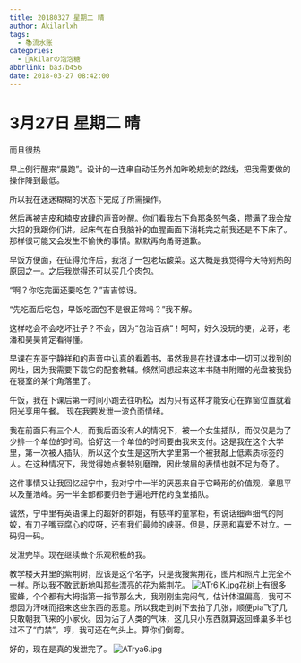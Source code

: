 ```yaml
---
title: 20180327 星期二 晴
author: Akilarlxh
tags:
  - 📚流水账
categories:
  - 🍬Akilarの泡泡糖
abbrlink: ba37b456
date: 2018-03-27 08:42:00
---
```

# 3月27日 星期二 晴

而且很热

早上例行醒来“晨跑”。设计的一连串自动任务外加昨晚规划的路线，把我需要做的操作降到最低。

所以我在迷迷糊糊的状态下完成了所需操作。

然后再被吉皮和楠皮放肆的声音吵醒。你们看我右下角那条怒气条，攒满了我会放大招的我跟你们讲。起床气在自我脑补的血腥画面下消耗完之前我还是不下床了。那样很可能又会发生不愉快的事情。默默再向甬哥道歉。

早饭方便面，在征得允许后，我泡了一包老坛酸菜。这大概是我觉得今天特别热的原因之一。之后我觉得还可以买几个肉包。

“啊？你吃完面还要吃包？”吉吉惊讶。

“先吃面后吃包，早饭吃面包不是很正常吗？”我不解。

这样吃会不会吃坏肚子？不会，因为“包治百病”！呵呵，好久没玩的梗，龙哥，老潘和昊昊肯定看得懂。

早课在东哥宁静祥和的声音中认真的看着书，虽然我是在找课本中一切可以找到的网址，因为我需要下载它的配套教辅。倏然间想起来这本书随书附赠的光盘被我扔在寝室的某个角落里了。

午饭，我在下课后第一时间小跑去往听松，因为只有这样才能安心在靠窗位置就着阳光享用午餐。
现在我要发泄一波负面情绪。

我在前面只有三个人，而我后面没有人的情况下，被一个女生插队，而仅仅是为了少排一个单位的时间。恰好这一个单位的时间要由我来支付。这是我在这个大学里，第一次被人插队，所以这个女生是这所大学里第一个被我敲上低素质标签的人。在这种情况下，我觉得她点餐特别磨蹭，因此皱眉的表情也就不足为奇了。

这件事情又让我回忆起宁中，我对宁中一半的厌恶来自于它畸形的价值观，章思平以及董浩峰。另一半全部都要归咎于遍地开花的食堂插队。

诚然，宁中里有英语课上的超好的群姐，有慈祥的童掌柜，有说话细声细气的阿姣，有刀子嘴豆腐心的哎呀，还有我们最帅的峡哥。但是，厌恶和喜爱不对立。一码归一码。

发泄完毕。现在继续做个乐观积极的我。

教学楼天井里的紫荆树，应该是这个名字，只是我搜紫荆花，图片和照片上完全不一样。所以我不敢武断地叫那些漂亮的花为紫荆花。
![ATr6IK.jpg](https://s2.ax1x.com/2019/04/10/ATr6IK.jpg)花树上有很多蜜蜂，个个都有大拇指第一指节那么大，我刚刚生完闷气，估计体温偏高，我可不想因为汗味而招来这些东西的恶意。所以我走到树下去拍了几张，顺便pia飞了几只敢朝我飞来的小家伙。因为沾了人类的气味，这几只小东西就算返回蜂巢多半也过不了“门禁”，哼，我可还在气头上。算你们倒霉。

好的，现在是真的发泄完了。
![ATrya6.jpg](https://s2.ax1x.com/2019/04/10/ATrya6.jpg)